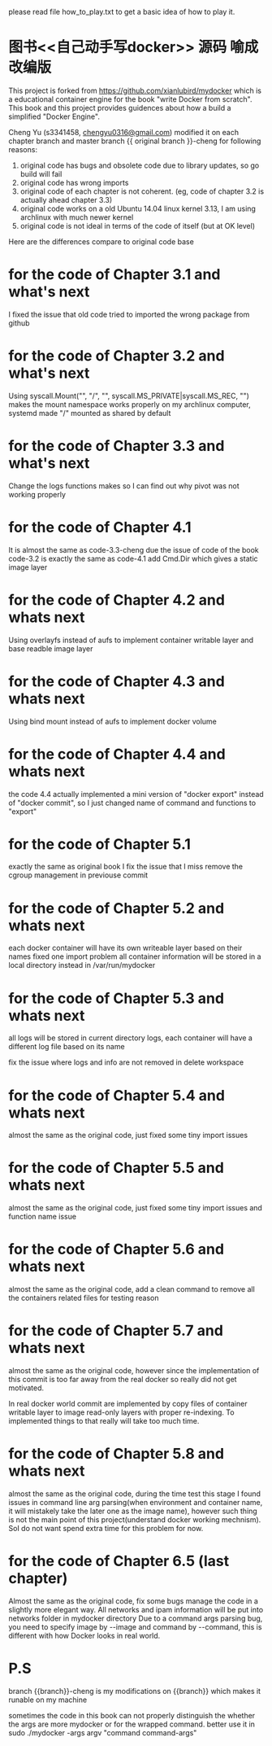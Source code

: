 please read file how_to_play.txt to get a basic idea of how to play it.


# 图书<<自己动手写docker>> 源码 喻成改编版

This project is forked from https://github.com/xianlubird/mydocker which is a educational
container engine for the book "write Docker from scratch". This book and this project provides
guidences about how a build a simplified "Docker Engine".

Cheng Yu (s3341458, chengyu0316@gmail.com) modified it on each chapter branch and master branch 
{{ original branch }}-cheng for following reasons:

1. original code has bugs and obsolete code due to library updates, so go build will fail
2. original code has wrong imports
3. original code of each chapter is not coherent. (eg, code of chapter 3.2 is actually ahead chapter 3.3)
4. original code works on a old Ubuntu 14.04 linux kernel 3.13, I am using archlinux with much newer kernel
5. original code is not ideal in terms of the code of itself (but at OK level)

Here are the differences compare to original code base

# for the code of Chapter 3.1 and what's next
I fixed the issue that old code tried to imported the wrong package from github

# for the code of Chapter 3.2 and what's next
Using syscall.Mount("", "/", "", syscall.MS_PRIVATE|syscall.MS_REC, "") makes the mount namespace works properly on my archlinux computer, systemd made "/" mounted as shared by default

# for the code of Chapter 3.3 and what's next
Change the logs functions makes so I can find out why pivot was not working properly

# for the code of Chapter 4.1
It is almost the same as code-3.3-cheng due the issue of code of the book code-3.2 is exactly the same as code-4.1
add Cmd.Dir which gives a static image layer

# for the code of Chapter 4.2 and whats next
Using overlayfs instead of aufs to implement container writable layer and base readble image layer

# for the code of Chapter 4.3 and whats next
Using bind mount instead of aufs to implement docker volume

# for the code of Chapter 4.4 and whats next
the code 4.4 actually implemented a mini version of "docker export"
instead of "docker commit", so I just changed name of command and
functions to "export"

# for the code of Chapter 5.1
exactly the same as original book
I fix the issue that I miss remove the cgroup management in previouse commit

# for the code of Chapter 5.2 and whats next
each docker container will have its own writeable layer based on their names
fixed one import problem
all container information will be stored in a local directory instead in /var/run/mydocker

# for the code of Chapter 5.3 and whats next
all logs will be stored in current directory logs, each container will have a different log file based on its name

fix the issue where logs and info are not removed in delete workspace

# for the code of Chapter 5.4 and whats next
almost the same as the original code, just fixed some tiny import issues

# for the code of Chapter 5.5 and whats next
almost the same as the original code, just fixed some tiny import issues and function name issue

# for the code of Chapter 5.6 and whats next
almost the same as the original code, add a clean command to remove all the containers related files for testing reason

# for the code of Chapter 5.7 and whats next
almost the same as the original code, however since the implementation of this commit is too far away from the real docker so really did not get motivated.

In real docker world commit are implemented by copy files of container writable layer to image read-only layers with proper re-indexing.
To implemented things to that really will take too much time.

# for the code of Chapter 5.8 and whats next
almost the same as the original code, during the time test this stage I found issues in command line arg parsing(when environment and container name, it will mistakely take the later one as the image name), however such thing is not the main point of this project(understand docker working mechnism). SoI do not want spend extra time for this problem for now.

# for the code of Chapter 6.5 (last chapter)
Almost the same as the original code, fix some bugs manage the code in a slightly more elegant way.
All networks and ipam information will be put into networks folder in mydocker directory
Due to a command args parsing bug, you need to specify image by --image and command by --command, this is different with how Docker looks in real world.

# P.S
branch {{branch}}-cheng is my modifications on {{branch}} which makes it runable on my machine

sometimes the code in this book can not properly distinguish the whether the args are more  mydocker or for the wrapped command.
better use it in sudo ./mydocker -args argv "command command-args"
